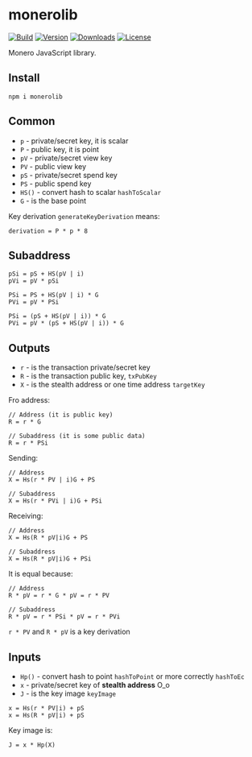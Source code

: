 # monerolib

[![Build](https://github.com/CoinSpace/monerolib/actions/workflows/ci.yml/badge.svg)](https://github.com/CoinSpace/monerolib/actions/workflows/ci.yml)
[![Version](https://img.shields.io/npm/v/monerolib?label=version)](https://www.npmjs.com/package/monerolib)
[![Downloads](https://img.shields.io/npm/dm/monerolib)](https://www.npmjs.com/package/monerolib)
[![License](https://img.shields.io/github/license/CoinSpace/monerolib?color=blue)](https://github.com/CoinSpace/monerolib/blob/master/LICENSE)

Monero JavaScript library.

## Install
```
npm i monerolib
```

## Common

* `p` - private/secret key, it is scalar
* `P` - public key, it is point
* `pV` - private/secret view key
* `PV` - public view key
* `pS` - private/secret spend key
* `PS` - public spend key
* `HS()` - convert hash to scalar `hashToScalar`
* `G` - is the base point

Key derivation `generateKeyDerivation` means:

```
derivation = P * p * 8
```

## Subaddress

```
pSi = pS + HS(pV | i)
pVi = pV * pSi
```

```
PSi = PS + HS(pV | i) * G
PVi = pV * PSi

PSi = (pS + HS(pV | i)) * G
PVi = pV * (pS + HS(pV | i)) * G
```

## Outputs

* `r` - is the transaction private/secret key
* `R` - is the transaction public key, `txPubKey`
* `X` - is the stealth address or one time address `targetKey`

Fro address:
```
// Address (it is public key)
R = r * G

// Subaddress (it is some public data)
R = r * PSi
```

Sending:
```
// Address
X = Hs(r * PV | i)G + PS

// Subaddress
X = Hs(r * PVi | i)G + PSi
```

Receiving:
```
// Address
X = Hs(R * pV|i)G + PS

// Subaddress
X = Hs(R * pV|i)G + PSi
```

It is equal because:
```
// Address
R * pV = r * G * pV = r * PV 

// Subaddress
R * pV = r * PSi * pV = r * PVi
```

`r * PV` and `R * pV` is a key derivation

## Inputs

* `Hp()` - convert hash to point `hashToPoint` or more correctly `hashToEc`
* `x` - private/secret key of **stealth address** O_o
* `J` - is the key image `keyImage`

```
x = Hs(r * PV|i) + pS
x = Hs(R * pV|i) + pS
```

Key image is:
```
J = x * Hp(X)
```
